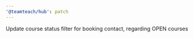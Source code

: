 ```yaml
---
'@teamteach/hub': patch
---
```


Update course status filter for booking contact, regarding OPEN courses
